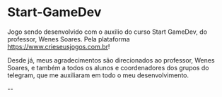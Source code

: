 # Start-GameDev

Jogo sendo desenvolvido com o auxilio do curso Start GameDev, do professor, Wenes Soares. Pela plataforma https://www.crieseusjogos.com.br!

Desde já, meus agradecimentos são direcionados ao professor, Wenes Soares, e também a todos os alunos e coordenadores dos grupos do telegram, que me auxiliaram em todo o meu desenvolvimento.

*--*
